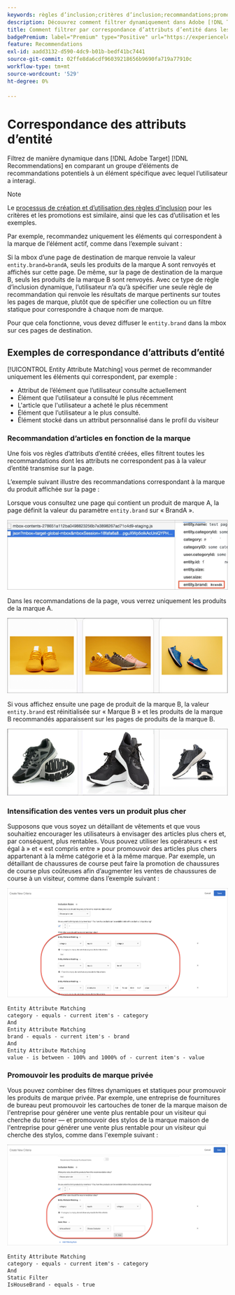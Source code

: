 ```yaml
---
keywords: règles d’inclusion;critères d’inclusion;recommandations;promotion;promotions;filtrage dynamique;dynamique;correspondance des attributs d’entité
description: Découvrez comment filtrer dynamiquement dans Adobe [!DNL Target] Recommendations en comparant un groupe d’éléments potentiels à un élément spécifique avec lequel l’utilisateur a interagi.
title: Comment filtrer par correspondance d’attributs d’entité dans les activités Recommendations ?
badgePremium: label="Premium" type="Positive" url="https://experienceleague.adobe.com/docs/target/using/introduction/intro.html?lang=fr#premium newtab=true" tooltip="Voir ce qui est inclus dans Target Premium."
feature: Recommendations
exl-id: aadd3132-d590-4dc9-b01b-bedf41bc7441
source-git-commit: 02ffe8da6cdf96039218656b9690fa719a77910c
workflow-type: tm+mt
source-wordcount: '529'
ht-degree: 0%

---
```


# Correspondance des attributs d’entité

Filtrez de manière dynamique dans [!DNL Adobe Target] [!DNL Recommendations] en comparant un groupe d’éléments de recommandations potentiels à un élément spécifique avec lequel l’utilisateur a interagi.

>[!NOTE]
>
>Le [processus de création et d’utilisation des règles d’inclusion](/help/main/c-recommendations/c-algorithms/use-dynamic-and-static-inclusion-rules.md) pour les critères et les promotions est similaire, ainsi que les cas d’utilisation et les exemples.

Par exemple, recommandez uniquement les éléments qui correspondent à la marque de l’élément actif, comme dans l’exemple suivant :

Si la mbox d’une page de destination de marque renvoie la valeur `entity.brand=brandA`, seuls les produits de la marque A sont renvoyés et affichés sur cette page. De même, sur la page de destination de la marque B, seuls les produits de la marque B sont renvoyés. Avec ce type de règle d’inclusion dynamique, l’utilisateur n’a qu’à spécifier une seule règle de recommandation qui renvoie les résultats de marque pertinents sur toutes les pages de marque, plutôt que de spécifier une collection ou un filtre statique pour correspondre à chaque nom de marque.

Pour que cela fonctionne, vous devez diffuser le `entity.brand` dans la mbox sur ces pages de destination.

## Exemples de correspondance d’attributs d’entité

[!UICONTROL Entity Attribute Matching] vous permet de recommander uniquement les éléments qui correspondent, par exemple :

* Attribut de l’élément que l’utilisateur consulte actuellement
* Élément que l’utilisateur a consulté le plus récemment
* L&#39;article que l&#39;utilisateur a acheté le plus récemment
* Élément que l’utilisateur a le plus consulté.
* Élément stocké dans un attribut personnalisé dans le profil du visiteur

### Recommandation d’articles en fonction de la marque

Une fois vos règles d’attributs d’entité créées, elles filtrent toutes les recommandations dont les attributs ne correspondent pas à la valeur d’entité transmise sur la page.

L’exemple suivant illustre des recommandations correspondant à la marque du produit affichée sur la page :

Lorsque vous consultez une page qui contient un produit de marque A, la page définit la valeur du paramètre `entity.brand` sur « BrandA ».

![Exemple d’appel Target](/help/main/c-recommendations/c-algorithms/assets/example-target-call.png)

Dans les recommandations de la page, vous verrez uniquement les produits de la marque A.

![Recommandations relatives à la marque A](/help/main/c-recommendations/c-algorithms/assets/brandA.png)

Si vous affichez ensuite une page de produit de la marque B, la valeur `entity.brand` est réinitialisée sur « Marque B » et les produits de la marque B recommandés apparaissent sur les pages de produits de la marque B.

![Recommandations relatives à la marque B](/help/main/c-recommendations/c-algorithms/assets/brandB.png)

### Intensification des ventes vers un produit plus cher

Supposons que vous soyez un détaillant de vêtements et que vous souhaitiez encourager les utilisateurs à envisager des articles plus chers et, par conséquent, plus rentables. Vous pouvez utiliser les opérateurs « est égal à » et « est compris entre » pour promouvoir des articles plus chers appartenant à la même catégorie et à la même marque. Par exemple, un détaillant de chaussures de course peut faire la promotion de chaussures de course plus coûteuses afin d’augmenter les ventes de chaussures de course à un visiteur, comme dans l’exemple suivant :

![Vente incitative](/help/main/c-recommendations/c-algorithms/assets/upsell.png)

```
Entity Attribute Matching
category - equals - current item's - category 
And 
Entity Attribute Matching
brand - equals - current item's - brand 
And 
Entity Attribute Matching
value - is between - 100% and 1000% of - current item's - value
```

### Promouvoir les produits de marque privée

Vous pouvez combiner des filtres dynamiques et statiques pour promouvoir les produits de marque privée. Par exemple, une entreprise de fournitures de bureau peut promouvoir les cartouches de toner de la marque maison de l&#39;entreprise pour générer une vente plus rentable pour un visiteur qui cherche du toner — et promouvoir des stylos de la marque maison de l&#39;entreprise pour générer une vente plus rentable pour un visiteur qui cherche des stylos, comme dans l&#39;exemple suivant :

![Marque House](/help/main/c-recommendations/c-algorithms/assets/housebrand.png)

```
Entity Attribute Matching
category - equals - current item's - category 
And
Static Filter
IsHouseBrand - equals - true
```
